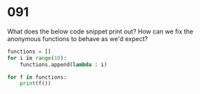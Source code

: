 [_metadata_:number]:-      "91"
[_metadata_:difficulty]:-  "Easy"
[_metadata_:asker]:-       "Dropbox"
[_metadata_:tags]:-        "function"

# 091

What does the below code snippet print out? How can we fix the anonymous functions to behave as we'd expect?

```python
functions = []
for i in range(10):
    functions.append(lambda : i)

for f in functions:
    print(f())
```
